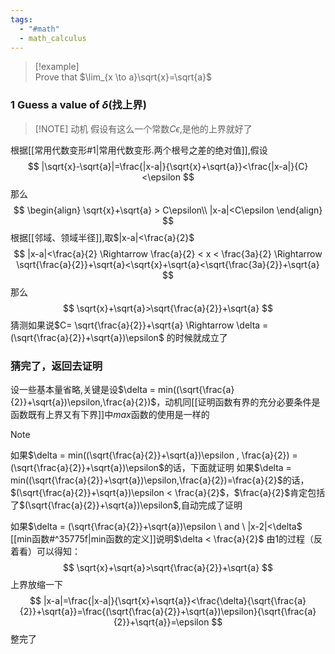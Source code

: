 ```yaml
---
tags:
  - "#math"
  - math_calculus
---
```


> [!example]  
> Prove that $\lim_{x \to a}\sqrt{x}=\sqrt{a}$

### 1 Guess a value of $\delta$(找上界)

> [!NOTE] 动机
> 假设有这么一个常数$C\epsilon$,是他的上界就好了

根据[[常用代数变形#1|常用代数变形.两个根号之差的绝对值]],假设
$$
|\sqrt{x}-\sqrt{a}|=\frac{|x-a|}{\sqrt{x}+\sqrt{a}}<\frac{|x-a|}{C}<\epsilon
$$
那么
$$
\begin{align}
\sqrt{x}+\sqrt{a} > C\epsilon\\
|x-a|<C\epsilon
\end{align}
$$
根据[[邻域、领域半径]],取$|x-a|<\frac{a}{2}$
$$
|x-a|<\frac{a}{2} \Rightarrow \frac{a}{2} < x < \frac{3a}{2} \Rightarrow \sqrt{\frac{a}{2}}+\sqrt{a}<\sqrt{x}+\sqrt{a}<\sqrt{\frac{3a}{2}}+\sqrt{a}
$$
那么
$$
\sqrt{x}+\sqrt{a}>\sqrt{\frac{a}{2}}+\sqrt{a}
$$
猜测如果说$C= \sqrt{\frac{a}{2}}+\sqrt{a} \Rightarrow \delta = (\sqrt{\frac{a}{2}}+\sqrt{a})\epsilon$ 的时候就成立了

### 猜完了，返回去证明
设一些基本量省略,关键是设$\delta = min((\sqrt{\frac{a}{2}}+\sqrt{a})\epsilon,\frac{a}{2})$，动机同[[证明函数有界的充分必要条件是函数既有上界又有下界]]中$max$函数的使用是一样的

> [!NOTE] 
> 如果$\delta = min((\sqrt{\frac{a}{2}}+\sqrt{a})\epsilon , \frac{a}{2}) = (\sqrt{\frac{a}{2}}+\sqrt{a})\epsilon$的话，下面就证明
> 如果$\delta = min((\sqrt{\frac{a}{2}}+\sqrt{a})\epsilon,\frac{a}{2})=\frac{a}{2}$的话，$(\sqrt{\frac{a}{2}}+\sqrt{a})\epsilon < \frac{a}{2}$，$\frac{a}{2}$肯定包括了$(\sqrt{\frac{a}{2}}+\sqrt{a})\epsilon$,自动完成了证明

如果$\delta = (\sqrt{\frac{a}{2}}+\sqrt{a})\epsilon \ and \ |x-2|<\delta$
[[min函数#^35775f|min函数的定义]]说明$\delta < \frac{a}{2}$
由1的过程（反着看）可以得知：
$$
\sqrt{x}+\sqrt{a}>\sqrt{\frac{a}{2}}+\sqrt{a}
$$
上界放缩一下
$$
|x-a|=\frac{|x-a|}{\sqrt{x}+\sqrt{a}}<\frac{\delta}{\sqrt{\frac{a}{2}}+\sqrt{a}}=\frac{(\sqrt{\frac{a}{2}}+\sqrt{a})\epsilon}{\sqrt{\frac{a}{2}}+\sqrt{a}}=\epsilon
$$
整完了